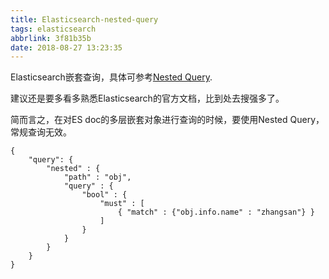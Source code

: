 ```yaml
---
title: Elasticsearch-nested-query
tags: elasticsearch
abbrlink: 3f81b35b
date: 2018-08-27 13:23:35
---
```

Elasticsearch嵌套查询，具体可参考[Nested Query](https://www.elastic.co/guide/en/elasticsearch/reference/current/query-dsl-nested-query.html).

建议还是要多看多熟悉Elasticsearch的官方文档，比到处去搜强多了。

简而言之，在对ES doc的多层嵌套对象进行查询的时候，要使用Nested Query，常规查询无效。

```
{
    "query": {
        "nested" : {
            "path" : "obj",
            "query" : {
                "bool" : {
                    "must" : [
                        { "match" : {"obj.info.name" : "zhangsan"} }
                    ]
                }
            }
        }
    }
}
```
